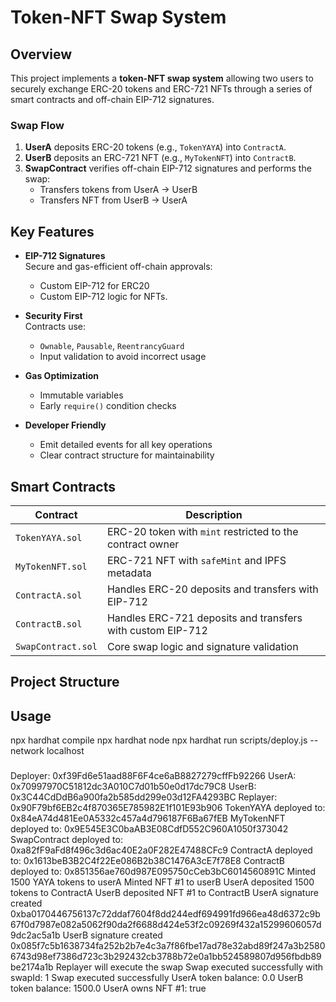 # Token-NFT Swap System

## Overview

This project implements a **token-NFT swap system** allowing two users to securely exchange ERC-20 tokens and ERC-721 NFTs through a series of smart contracts and off-chain EIP-712 signatures.

###  Swap Flow
1. **UserA** deposits ERC-20 tokens (e.g., `TokenYAYA`) into `ContractA`.
2. **UserB** deposits an ERC-721 NFT (e.g., `MyTokenNFT`) into `ContractB`.
3. **SwapContract** verifies off-chain EIP-712 signatures and performs the swap:
   - Transfers tokens from UserA → UserB
   - Transfers NFT from UserB → UserA

##  Key Features

- **EIP-712 Signatures**  
  Secure and gas-efficient off-chain approvals:
  - Custom EIP-712 for ERC20
  - Custom EIP-712 logic for NFTs.

- **Security First**  
  Contracts use:
  - `Ownable`, `Pausable`, `ReentrancyGuard`
  - Input validation to avoid incorrect usage

- **Gas Optimization**  
  - Immutable variables
  - Early `require()` condition checks

- **Developer Friendly**  
  - Emit detailed events for all key operations
  - Clear contract structure for maintainability

##  Smart Contracts

| Contract         | Description                                                |
|------------------|------------------------------------------------------------|
| `TokenYAYA.sol`  | ERC-20 token with `mint` restricted to the contract owner |
| `MyTokenNFT.sol` | ERC-721 NFT with `safeMint` and IPFS metadata              |
| `ContractA.sol`  | Handles ERC-20 deposits and transfers with EIP-712         |
| `ContractB.sol`  | Handles ERC-721 deposits and transfers with custom EIP-712 |
| `SwapContract.sol` | Core swap logic and signature validation                |

##  Project Structure

## Usage
npx hardhat compile
npx hardhat node
npx hardhat run scripts/deploy.js --network localhost

###
Deployer: 0xf39Fd6e51aad88F6F4ce6aB8827279cffFb92266
UserA: 0x70997970C51812dc3A010C7d01b50e0d17dc79C8
UserB: 0x3C44CdDdB6a900fa2b585dd299e03d12FA4293BC
Replayer: 0x90F79bf6EB2c4f870365E785982E1f101E93b906
TokenYAYA deployed to: 0x84eA74d481Ee0A5332c457a4d796187F6Ba67fEB
MyTokenNFT deployed to: 0x9E545E3C0baAB3E08CdfD552C960A1050f373042
SwapContract deployed to: 0xa82fF9aFd8f496c3d6ac40E2a0F282E47488CFc9
ContractA deployed to: 0x1613beB3B2C4f22Ee086B2b38C1476A3cE7f78E8
ContractB deployed to: 0x851356ae760d987E095750cCeb3bC6014560891C
Minted 1500 YAYA tokens to userA
Minted NFT #1 to userB
UserA deposited 1500 tokens to ContractA
UserB deposited NFT #1 to ContractB
UserA signature created 0xba0170446756137c72ddaf7604f8dd244edf694991fd966ea48d6372c9b67f0d7987e082a5062f90da2f6688d424e53f2c09269f432a15299606057d9dc2ac5a1b
UserB signature created 0x085f7c5b1638734fa252b2b7e4c3a7f86fbe17ad78e32abd89f247a3b25806743d98ef7386d723c3b292432cb3788b72e0a1bb524589807d956fbdb89be2174a1b
Replayer will execute the swap
Swap executed successfully with swapId: 1
Swap executed successfully
UserA token balance: 0.0
UserB token balance: 1500.0
UserA owns NFT #1: true